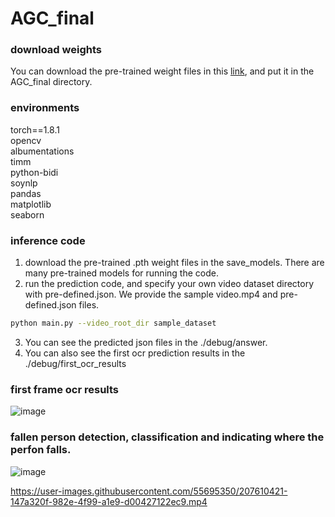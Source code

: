 # AGC_final
### download weights
You can download the pre-trained weight files in this [link](https://drive.google.com/drive/folders/10pJw5Bx80zDLEdsDjav5P6bCAUr2kCKk?usp=sharing), and put it in the AGC_final directory. 

### environments
torch==1.8.1<br/>
opencv<br/>
albumentations<br/>
timm<br/>
python-bidi<br/>
soynlp<br/>
pandas<br/>
matplotlib<br/>
seaborn<br/>

### inference code
1. download the pre-trained .pth weight files in the save_models. There are many pre-trained models for running the code.
2. run the prediction code, and specify your own video dataset directory with pre-defined.json. We provide the sample video.mp4 and pre-defined.json files.
```bash
python main.py --video_root_dir sample_dataset
```
3. You can see the predicted json files in the ./debug/answer.
4. You can also see the first ocr prediction results in the ./debug/first_ocr_results


### first frame ocr results
![image](https://user-images.githubusercontent.com/55695350/207606471-731fe32d-7039-4b19-8a1b-f7a985660f38.png)

### fallen person detection, classification and indicating where the perfon falls.
![image](https://user-images.githubusercontent.com/55695350/207606510-092fbc36-e9c0-44b7-b39a-5652ef92052c.png)


https://user-images.githubusercontent.com/55695350/207610421-147a320f-982e-4f99-a1e9-d00427122ec9.mp4

